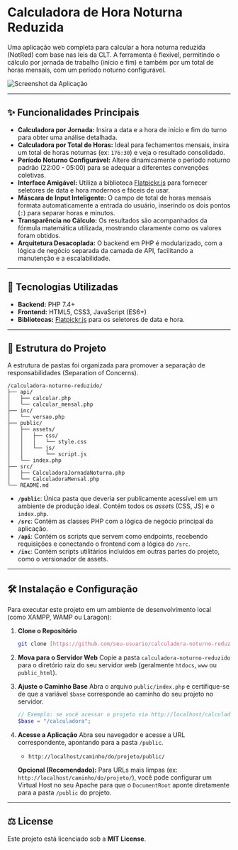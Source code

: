 # Calculadora de Hora Noturna Reduzida

Uma aplicação web completa para calcular a hora noturna reduzida (NotRed) com base nas leis da CLT. A ferramenta é flexível, permitindo o cálculo por jornada de trabalho (início e fim) e também por um total de horas mensais, com um período noturno configurável.

![Screenshot da Aplicação](https://i.imgur.com/gK2T3i2.png)

---

## ✨ Funcionalidades Principais

- **Calculadora por Jornada:** Insira a data e a hora de início e fim do turno para obter uma análise detalhada.
- **Calculadora por Total de Horas:** Ideal para fechamentos mensais, insira um total de horas noturnas (ex: `176:30`) e veja o resultado consolidado.
- **Período Noturno Configurável:** Altere dinamicamente o período noturno padrão (22:00 - 05:00) para se adequar a diferentes convenções coletivas.
- **Interface Amigável:** Utiliza a biblioteca [Flatpickr.js](https://flatpickr.js.org/) para fornecer seletores de data e hora modernos e fáceis de usar.
- **Máscara de Input Inteligente:** O campo de total de horas mensais formata automaticamente a entrada do usuário, inserindo os dois pontos (`:`) para separar horas e minutos.
- **Transparência no Cálculo:** Os resultados são acompanhados da fórmula matemática utilizada, mostrando claramente como os valores foram obtidos.
- **Arquitetura Desacoplada:** O backend em PHP é modularizado, com a lógica de negócio separada da camada de API, facilitando a manutenção e a escalabilidade.

---

## 🚀 Tecnologias Utilizadas

- **Backend:** PHP 7.4+
- **Frontend:** HTML5, CSS3, JavaScript (ES6+)
- **Bibliotecas:** [Flatpickr.js](https://flatpickr.js.org/) para os seletores de data e hora.

---

## 📂 Estrutura do Projeto

A estrutura de pastas foi organizada para promover a separação de responsabilidades (Separation of Concerns).

```
/calculadora-noturno-reduzido/
├── api/
│   ├── calcular.php
│   └── calcular_mensal.php
├── inc/
│   └── versao.php
├── public/
│   ├── assets/
│   │   ├── css/
│   │   │   └── style.css
│   │   └── js/
│   │       └── script.js
│   └── index.php
├── src/
│   ├── CalculadoraJornadaNoturna.php
│   └── CalculadoraMensal.php
└── README.md
```

- **`/public`**: Única pasta que deveria ser publicamente acessível em um ambiente de produção ideal. Contém todos os _assets_ (CSS, JS) e o `index.php`.
- **`/src`**: Contém as classes PHP com a lógica de negócio principal da aplicação.
- **`/api`**: Contém os scripts que servem como endpoints, recebendo requisições e conectando o frontend com a lógica do `/src`.
- **`/inc`**: Contém scripts utilitários incluídos em outras partes do projeto, como o versionador de assets.

---

## 🛠️ Instalação e Configuração

Para executar este projeto em um ambiente de desenvolvimento local (como XAMPP, WAMP ou Laragon):

1.  **Clone o Repositório**

    ```bash
    git clone [https://github.com/seu-usuario/calculadora-noturno-reduzido.git](https://github.com/seu-usuario/calculadora-noturno-reduzido.git)
    ```

2.  **Mova para o Servidor Web**
    Copie a pasta `calculadora-noturno-reduzido` para o diretório raiz do seu servidor web (geralmente `htdocs`, `www` ou `public_html`).

3.  **Ajuste o Caminho Base**
    Abra o arquivo `public/index.php` e certifique-se de que a variável `$base` corresponde ao caminho do seu projeto no servidor.

    ```php
    // Exemplo: se você acessar o projeto via http://localhost/calculadora/
    $base = "/calculadora";
    ```

4.  **Acesse a Aplicação**
    Abra seu navegador e acesse a URL correspondente, apontando para a pasta `/public`.

    - `http://localhost/caminho/do/projeto/public/`

    **Opcional (Recomendado):** Para URLs mais limpas (ex: `http://localhost/caminho/do/projeto/`), você pode configurar um Virtual Host no seu Apache para que o `DocumentRoot` aponte diretamente para a pasta `/public` do projeto.

---

## ⚖️ License

Este projeto está licenciado sob a **MIT License**.
